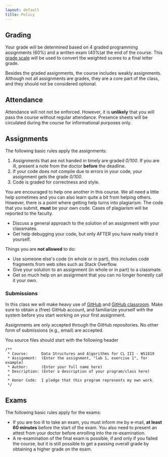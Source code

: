 ```yaml
---
layout: default
title: Policy
---
```


## Grading

Your grade will be determined based on
4 graded programming assignments (60%)
and a written exam (40%)at the end of the course.
This
[grade scale](http://www.sfs.uni-tuebingen.de/~vhenrich/ss14/java/GradeScale.html)
will be used to convert the weighted scores to a final letter grade.

Besides the graded assignments,
the course includes weakly assignments.
Although not all assignments are grades,
they are a core part of the class,
and they should not be considered optional.

## Attendance

Attendance will not not be enforced. However, it is
**unlikely** that you will pass the course without regular
attendance. Presence sheets will be circulated during the course for
informational purposes only.

## Assignments

The following basic rules apply the assignments:

1. Assignments that are not handed in timely are graded *0/100*. If you are
   ill, present a note from the doctor **before** the deadline.
2. If your code does not compile due to errors in your code, your
   assignment gets the grade *0/100*.
3. Code is graded for correctness and style.

You are encouraged to help one another in this course. We all need a
little help sometimes and you can also learn quite a bit from helping
others.  However, there is a point where getting help turns into
plagiarism. The code that you submit, **must** be your own code. Cases
of plagiarism will be reported to the faculty.

- Discuss a general approach to the solution of an assignment with your
  classmates.
- Get help debugging your code, but only AFTER you have really tried it
  yourself.

Things you are **not allowed** to do:

- Use someone else's code (in whole or in part), this includes code fragments
  from web sites such as Stack Overflow.
- Give your solution to an assignment (in whole or in part) to a classmate.
- Get so much help on an assignment that you can no longer honestly call it
  your own.

### Submissions

In this class we will make heavy use of [GitHub](https://gihub.com/)
and [GitHub classroom](https://classroom.github.com/).
Make sure to obtain a (free) GitHub account,
and familiarize yourself with the system
before you start working on your first assignment.

Assignments are only accepted through the GitHub repositories.
No other form of submissions (e.g., email) are accepted.

You source files should start with the following header

~~~{.java}
/**
 * Course:      Data Structures and Algorithms for CL III - WS1819
 * Assignment:  (Enter the assignment, "lab 1, exercise 1", for example)
 * Author:      (Enter your full name here)
 * Description: (Enter a description of your program/class here)
 *
 * Honor Code:  I pledge that this program represents my own work.
 */
~~~

## Exams

The following basic rules apply for the exams:

* If you are too ill to take an exam, you must inform me by e-mail, **at
  least 60 minutes** before the start of the exam. You also need to
  present an attest from your doctor before enrolling into the
  re-examination.
* A re-examination of the final exam is possible, if and only if you
  failed the course, but it is still possible to get a passing overall
  grade by obtaining a higher grade on the exam.

